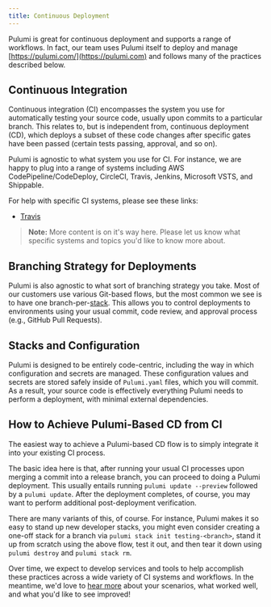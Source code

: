 ```yaml
---
title: Continuous Deployment
---
```


Pulumi is great for continuous deployment and supports a range of workflows.  In fact, our team uses Pulumi
itself to deploy and manage [https://pulumi.com/](https://pulumi.com) and follows many of the practices described below.

## Continuous Integration

Continuous integration (CI) encompasses the system you use for automatically testing your source code, usually upon
commits to a particular branch.  This relates to, but is independent from, continuous deployment (CD), which deploys
a subset of these code changes after specific gates have been passed (certain tests passing, approval, and so on).

Pulumi is agnostic to what system you use for CI.  For instance, we are happy to plug into a range of systems including
AWS CodePipeline/CodeDeploy, CircleCI, Travis, Jenkins, Microsoft VSTS, and Shippable.

For help with specific CI systems, please see these links:

* [Travis](./cd-travis.html)

> **Note:** More content is on it's way here.  Please let us know what specific systems and topics you'd like to know
> more about.

## Branching Strategy for Deployments

Pulumi is also agnostic to what sort of branching strategy you take.  Most of our customers use various Git-based
flows, but the most common we see is to have one branch-per-[stack](./stack.html).  This allows you to control
deployments to environments using your usual commit, code review, and approval process (e.g., GitHub Pull Requests).

## Stacks and Configuration

Pulumi is designed to be entirely code-centric, including the way in which configuration and secrets are managed.  These
configuration values and secrets are stored safely inside of `Pulumi.yaml` files, which you will commit.  As a result,
your source code is effectively everything Pulumi needs to perform a deployment, with minimal external dependencies.

## How to Achieve Pulumi-Based CD from CI

The easiest way to achieve a Pulumi-based CD flow is to simply integrate it into your existing CI process.

The basic idea here is that, after running your usual CI processes upon merging a commit into a release branch, you can
proceed to doing a Pulumi deployment.  This usually entails running `pulumi update --preview` followed by a `pulumi update`.
After the deployment completes, of course, you may want to perform additional post-deployment verification.

There are many variants of this, of course.  For instance, Pulumi makes it so easy to stand up new developer stacks, you
might even consider creating a one-off stack for a branch via `pulumi stack init testing-<branch>`, stand it up from
scratch using the above flow, test it out, and then tear it down using `pulumi destroy` and `pulumi stack rm`.

Over time, we expect to develop services and tools to help accomplish these practices across a wide variety of CI
systems and workflows.  In the meantime, we'd love to [hear more](mailto:support@pulumi.com) about your scenarios,
what worked well, and what you'd like to see improved!
